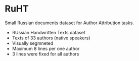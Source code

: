# RuHT
Small Russian documents dataset for Author Attribution tasks.
* RUssian Handwritten Texts dataset
* Texts of 33 authors (native speakers)
* Visually segmneted
* Maximum 8 lines per one author
* 3 lines were fixed for all authors
